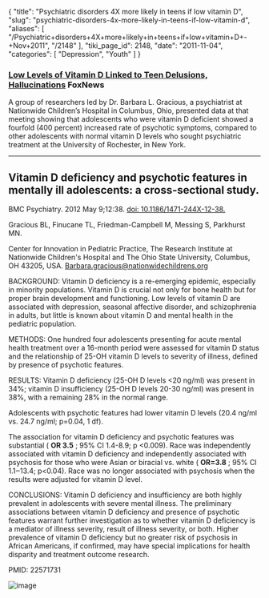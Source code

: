 {
  "title": "Psychiatric disorders 4X more likely in teens if low vitamin D",
  "slug": "psychiatric-disorders-4x-more-likely-in-teens-if-low-vitamin-d",
  "aliases": [
    "/Psychiatric+disorders+4X+more+likely+in+teens+if+low+vitamin+D+-+Nov+2011",
    "/2148"
  ],
  "tiki_page_id": 2148,
  "date": "2011-11-04",
  "categories": [
    "Depression",
    "Youth"
  ]
}


### [Low Levels of Vitamin D Linked to Teen Delusions, Hallucinations](http://www.foxnews.com/health/2011/11/02/low-levels-vitamin-d-linked-to-teen-delusions-hallucinations/) FoxNews

A group of researchers led by Dr. Barbara L. Gracious, a psychiatrist at Nationwide Children’s Hospital in Columbus, Ohio, presented data at that meeting showing that adolescents who were vitamin D deficient showed a fourfold (400 percent) increased rate of psychotic symptoms, compared to other adolescents with normal vitamin D levels who sought psychiatric treatment at the University of Rochester, in New York. 

---

## Vitamin D deficiency and psychotic features in mentally ill adolescents: a cross-sectional study.

BMC Psychiatry. 2012 May 9;12:38. [doi: 10.1186/1471-244X-12-38.](https://doi.org/10.1186/1471-244X-12-38.)

Gracious BL, Finucane TL, Friedman-Campbell M, Messing S, Parkhurst MN.

Center for Innovation in Pediatric Practice, The Research Institute at Nationwide Children's Hospital and The Ohio State University, Columbus, OH 43205, USA. Barbara.gracious@nationwidechildrens.org

BACKGROUND: Vitamin D deficiency is a re-emerging epidemic, especially in minority populations. Vitamin D is crucial not only for bone health but for proper brain development and functioning. Low levels of vitamin D are associated with depression, seasonal affective disorder, and schizophrenia in adults, but little is known about vitamin D and mental health in the pediatric population.

METHODS: One hundred four adolescents presenting for acute mental health treatment over a 16-month period were assessed for vitamin D status and the relationship of 25-OH vitamin D levels to severity of illness, defined by presence of psychotic features.

RESULTS: Vitamin D deficiency (25-OH D levels <20 ng/ml) was present in 34%; vitamin D insufficiency (25-OH D levels 20-30 ng/ml) was present in 38%, with a remaining 28% in the normal range. 

Adolescents with psychotic features had lower vitamin D levels (20.4 ng/ml vs. 24.7 ng/ml; p=0.04, 1 df). 

The association for vitamin D deficiency and psychotic features was substantial ( **OR 3.5** ; 95% CI 1.4-8.9; p <0.009). Race was independently associated with vitamin D deficiency and independently associated with psychosis for those who were Asian or biracial vs. white ( **OR=3.8** ; 95% CI 1.1‒13.4; p<0.04). Race was no longer associated with psychosis when the results were adjusted for vitamin D level.

CONCLUSIONS: Vitamin D deficiency and insufficiency are both highly prevalent in adolescents with severe mental illness. The preliminary associations between vitamin D deficiency and presence of psychotic features warrant further investigation as to whether vitamin D deficiency is a mediator of illness severity, result of illness severity, or both. Higher prevalence of vitamin D deficiency but no greater risk of psychosis in African Americans, if confirmed, may have special implications for health disparity and treatment outcome research.

PMID:     22571731

<img src="https://d1bk1kqxc0sym.cloudfront.net/attachments/jpeg/mental-f3.jpg" alt="image">
